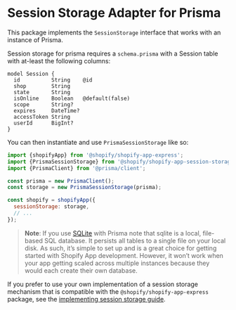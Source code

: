 # Session Storage Adapter for Prisma

This package implements the `SessionStorage` interface that works with an instance of Prisma.

Session storage for prisma requires a `schema.prisma` with a Session table with at-least the following columns:

```prisma
model Session {
  id          String    @id
  shop        String
  state       String
  isOnline    Boolean   @default(false)
  scope       String?
  expires     DateTime?
  accessToken String
  userId      BigInt?
}
```

You can then instantiate and use `PrismaSessionStorage` like so:

```js
import {shopifyApp} from '@shopify/shopify-app-express';
import {PrismaSessionStorage} from '@shopify/shopify-app-session-storage-prisma';
import {PrismaClient} from '@prisma/client';

const prisma = new PrismaClient();
const storage = new PrismaSessionStorage(prisma);

const shopify = shopifyApp({
  sessionStorage: storage,
  // ...
});
```

> **Note**: If you use [SQLite](https://sqlite.com) with Prisma note that sqlite is a local, file-based SQL database. It persists all tables to a single file on your local disk. As such, it’s simple to set up and is a great choice for getting started with Shopify App development. However, it won’t work when your app getting scaled across multiple instances because they would each create their own database.

If you prefer to use your own implementation of a session storage mechanism that is compatible with the `@shopify/shopify-app-express` package, see the [implementing session storage guide](../shopify-app-session-storage/implementing-session-storage.md).
